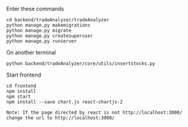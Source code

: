 Enter these commands
```
cd backend/tradeAnalyzer/tradeAnalyzer
python manage.py makemigrations
python manage.py migrate
python manage.py createsuperuser
python manage.py runserver
```
On another terminal
```
python backend/tradeAnalyzer/core/utils/insertstocks.py
```
Start frontend
```
cd frontend
npm install
npm start
npm install --save chart.js react-chartjs-2

Note: If the page directed by react is not http://localhost:3000/
change the url to http://localhost:3000/ 
